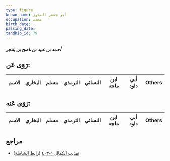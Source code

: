 ```yaml
---
type: figure
known_name: أبو جعفر النحوي
occupation: محدث
birth_date:
passing_date:
tahdhib_id: 79
---
```

##### أحمد بن عبيد بن ناصح بن بلنجر

## رَوَى عَن:
| الاسم | البخاري | مسلم | الترمذي | النسائي | ابن ماجه | أبي داود | Others |
| ----- | ------- | ---- | ------- | ------- | -------- | -------- | ------ |
## رَوَى عَنه:
| الاسم | البخاري | مسلم | الترمذي | النسائي | ابن ماجه | أبي داود | Others |
| ----- | ------- | ---- | ------- | ------- | -------- | -------- | ------ |
## مراجع
- [تهذيب الكمال ١-٤٠٣](obsidian://open?vault=Tahdhib-al-Kamal&file=Figures/٧٩-أحمد%20بن%20عبيد%20بن%20ناصح%20بن%20بلنجر) ([رابط الشاملة](https://shamela.ws/book/3722/402))
